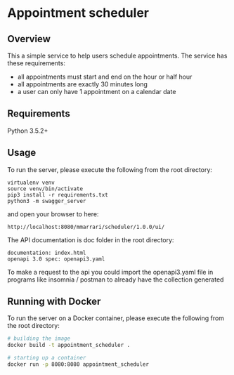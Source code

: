# Appointment scheduler

## Overview
This a simple service to help users schedule appointments.
The service has these requirements:
- all appointments must start and end on the hour or half hour
- all appointments are exactly 30 minutes long
- a user can only have 1 appointment on a calendar date

## Requirements
Python 3.5.2+

## Usage
To run the server, please execute the following from the root directory:

```
virtualenv venv
source venv/bin/activate
pip3 install -r requirements.txt
python3 -m swagger_server
```

and open your browser to here:

```
http://localhost:8080/mmarrari/scheduler/1.0.0/ui/
```

The API documentation is doc folder in the root directory:

```
documentation: index.html
openapi 3.0 spec: openapi3.yaml
```
To make a request to the api you could import the openapi3.yaml file in programs like insomnia / postman to already have the collection generated

## Running with Docker

To run the server on a Docker container, please execute the following from the root directory:

```bash
# building the image
docker build -t appointment_scheduler .

# starting up a container
docker run -p 8080:8080 appointment_scheduler
```